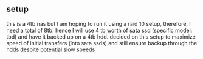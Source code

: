 ## setup
this is a 4tb nas but I am hoping to run it using a raid 10 setup, therefore, I need a total of 8tb. hence I will use 4 tb worth of sata ssd (specific model:
 tbd) and have it backed up on a 4tb hdd. decided on this setup to maximize speed of initial transfers (into sata ssds) and still ensure backup through the hdds
 despite potential slow speeds 
